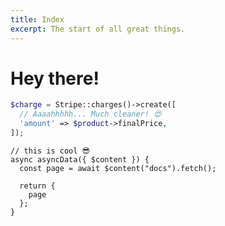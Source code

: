 ```yaml
---
title: Index
excerpt: The start of all great things.
---
```


# Hey there!

```php
$charge = Stripe::charges()->create([
  // Aaaahhhhh... Much cleaner! 😍
  'amount' => $product->finalPrice,
]);
```

```js{3}[nuxt.js]
// this is cool 😎
async asyncData({ $content }) {
  const page = await $content("docs").fetch();

  return {
    page
  };
}
```
